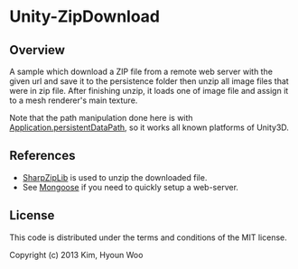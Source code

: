 # Unity-ZipDownload

## Overview

A sample which download a ZIP file from a remote web server with the given url and save it to the persistence folder then unzip all image files that were in zip file. 
After finishing unzip, it loads one of image file and assign it to a mesh renderer's main texture.

Note that the path manipulation done here is with [Application.persistentDataPath](http://docs.unity3d.com/ScriptReference/Application-persistentDataPath.html), so it works all known platforms of Unity3D.

## References

* [SharpZipLib](http://icsharpcode.github.io/SharpZipLib/) is used to unzip the downloaded file.
* See [Mongoose](https://code.google.com/p/mongoose/) if you need to quickly setup a web-server.

## License

This code is distributed under the terms and conditions of the MIT license.


Copyright (c) 2013 Kim, Hyoun Woo
